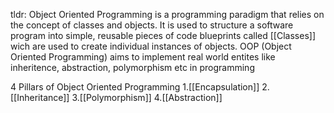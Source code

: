 
tldr: Object Oriented Programming is a programming paradigm that relies on the concept of classes and objects. It is used to structure a software program into simple, reusable pieces of code blueprints called [[Classes]] wich are used to create individual instances of objects. OOP (Object Oriented Programming) aims to implement real world entites like inheritence, abstraction, polymorphism etc in programming

4 Pillars of Object Oriented Programming
1.[[Encapsulation]]
2.[[Inheritance]]
3.[[Polymorphism]]
4.[[Abstraction]]

